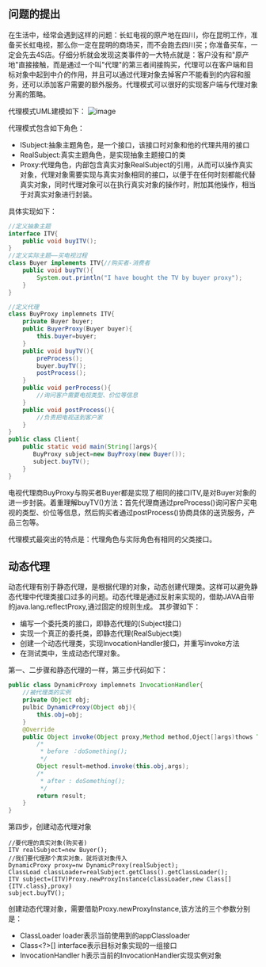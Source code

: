 ##  问题的提出
在生活中，经常会遇到这样的问题：长虹电视的原产地在四川，你在昆明工作，准备买长虹电视，那么你一定在昆明的商场买，而不会跑去四川买；你准备买车，一定会先去4S店。仔细分析就会发现这类事件的一大特点就是：客户没有和"原产地"直接接触，而是通过一个叫"代理"的第三者间接购买，代理可以在客户端和目标对象中起到中介的作用，并且可以通过代理对象去掉客户不能看到的内容和服务，还可以添加客户需要的额外服务。代理模式可以很好的实现客户端与代理对象分离的策略。
 
 代理模式UML建模如下：
 ![image](https://xuxingfan.github.io/DesignPattern/proxy1.png)
 
 代理模式包含如下角色：
-  ISubject:抽象主题角色，是一个接口，该接口时对象和他的代理共用的接口
-  RealSubject:真实主题角色，是实现抽象主题接口的类
-  Proxy:代理角色，内部包含真实对象RealSubject的引用，从而可以操作真实对象，代理对象需要实现与真实对象相同的接口，以便于在任何时刻都能代替真实对象，同时代理对象可以在执行真实对象的操作时，附加其他操作，相当于对真实对象进行封装。

具体实现如下：
```java
//定义抽象主题
interface ITV{
    public void buyITV();
}
//定义实际主题——买电视过程
class Buyer implements ITV{//购买者-消费者
    public void buyTV(){
        System.out.println("I have bought the TV by buyer proxy");
    }
}

//定义代理
class BuyProxy implemnets ITV{
    private Buyer buyer;
    public BuyerProxy(Buyer buyer){
        this.buyer=buyer;
    }
    public void buyTV(){
        preProcess();
        buyer.buyTV();
        postProcess();
    }
    public void perProcess(){
        //询问客户需要电视类型、价位等信息
    }
    public void postProcess(){
        //负责把电视送到客户家
    }
}
public class Client{
    public static void main(String[]args){
       BuyProxy subject=new BuyProxy(new Buyer()); 
       subject.buyTV();
    }
}
```

电视代理商BuyProxy与购买者Buyer都是实现了相同的接口ITV,是对Buyer对象的进一步封装。着重理解buyTV()方法：首先代理商通过preProcess()询问客户买电视的类型、价位等信息，然后购买者通过postProcess()协商具体的送货服务，产品三包等。

代理模式最突出的特点是：代理角色与实际角色有相同的父类接口。

## 动态代理
动态代理有别于静态代理，是根据代理的对象，动态创建代理类。这样可以避免静态代理中代理类接口过多的问题。动态代理是通过反射来实现的，借助JAVA自带的java.lang.reflectProxy,通过固定的规则生成。
其步骤如下：

- 编写一个委托类的接口，即静态代理的(Subject接口)
- 实现一个真正的委托类，即静态代理(RealSubject类)
- 创建一个动态代理类，实现InvocationHandler接口，并重写invoke方法
- 在测试类中，生成动态代理对象。

第一、二步骤和静态代理的一样，第三步代码如下：

```java
public class DynamicProxy implemnets InvocationHandler{
    //被代理类的实例
    private Object obj;
    pulbic DynamicProxy(Object obj){
        this.obj=obj;
    }
    @Override
    public Object invoke(Object proxy,Method method,Oject[]args)thows Throwable{
        /*
         * before ：doSomething();
         */
        Object result=method.invoke(this.obj,args);
        /*
         * after : doSomething();
         */
        return result;
    }
}
```

第四步，创建动态代理对象

```
//要代理的真实对象(购买者)
ITV realSubject=new Buyer();
//我们要代理那个真实对象，就将该对象传入
DynamicProxy proxy=nw DynamicProxy(realSubject);
ClassLoad classLoader=realSubject.getClass().getClassLoader();
ITV subject=(ITV)Proxy.newProxyInstance(classLoader,new Class[]{ITV.class},proxy)
subject.buyTV();
```

创建动态代理对象，需要借助Proxy.newProxyInstance,该方法的三个参数分别是：
- ClassLoader loader表示当前使用到的appClassloader
- Class<?>[] interface表示目标对象实现的一组接口
- InvocationHandler h表示当前的InvocationHandler实现实例对象



